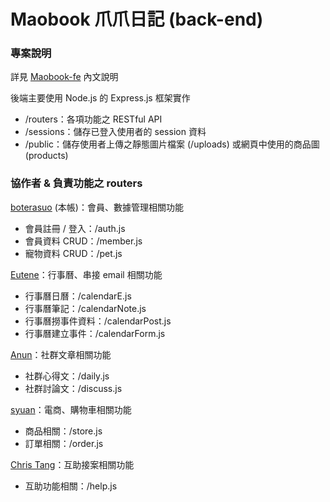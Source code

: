 # Maobook 爪爪日記 (back-end)

### 專案說明

詳見 [Maobook-fe](https://github.com/boterasuo/Maobook_fe) 內文說明

後端主要使用 Node.js 的 Express.js 框架實作

-   /routers：各項功能之 RESTful API
-   /sessions：儲存已登入使用者的 session 資料
-   /public：儲存使用者上傳之靜態圖片檔案 (/uploads) 或網頁中使用的商品圖 (products)

### 協作者 & 負責功能之 routers

[boterasuo](https://github.com/boterasuo) (本帳)：會員、數據管理相關功能

-   會員註冊 / 登入：/auth.js
-   會員資料 CRUD：/member.js
-   寵物資料 CRUD：/pet.js

[Eutene](https://github.com/Eutene)：行事曆、串接 email 相關功能

-   行事曆日曆：/calendarE.js
-   行事曆筆記：/calendarNote.js
-   行事曆撈事件資料：/calendarPost.js
-   行事曆建立事件：/calendarForm.js

[Anun](https://github.com/Ben-Buli)：社群文章相關功能

-   社群心得文：/daily.js
-   社群討論文：/discuss.js

[syuan](https://github.com/dummiss)：電商、購物車相關功能

-   商品相關：/store.js
-   訂單相關：/order.js

[Chris Tang](https://github.com/Tangent0610)：互助接案相關功能

-   互助功能相關：/help.js
